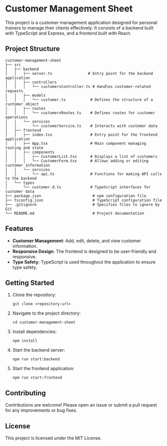 # Customer Management Sheet

This project is a customer management application designed for personal trainers to manage their clients effectively. It consists of a backend built with TypeScript and Express, and a frontend built with React.

## Project Structure

```
customer-management-sheet
├── src
│   ├── backend
│   │   ├── server.ts                # Entry point for the backend application
│   │   ├── controllers
│   │   │   └── customersController.ts # Handles customer-related requests
│   │   ├── models
│   │   │   └── customer.ts           # Defines the structure of a customer object
│   │   ├── routes
│   │   │   └── customersRoutes.ts    # Defines routes for customer operations
│   │   └── services
│   │       └── customerService.ts    # Interacts with customer data
│   ├── frontend
│   │   ├── index.tsx                 # Entry point for the frontend application
│   │   ├── App.tsx                   # Main component managing routing and state
│   │   ├── components
│   │   │   ├── CustomerList.tsx      # Displays a list of customers
│   │   │   └── CustomerForm.tsx      # Allows adding or editing customer information
│   │   └── services
│   │       └── api.ts                # Functions for making API calls to the backend
│   └── types
│       └── customer.d.ts             # TypeScript interfaces for customer data
├── package.json                       # npm configuration file
├── tsconfig.json                      # TypeScript configuration file
├── .gitignore                         # Specifies files to ignore by Git
└── README.md                          # Project documentation
```

## Features

- **Customer Management**: Add, edit, delete, and view customer information.
- **Responsive Design**: The frontend is designed to be user-friendly and responsive.
- **Type Safety**: TypeScript is used throughout the application to ensure type safety.

## Getting Started

1. Clone the repository:
   ```
   git clone <repository-url>
   ```

2. Navigate to the project directory:
   ```
   cd customer-management-sheet
   ```

3. Install dependencies:
   ```
   npm install
   ```

4. Start the backend server:
   ```
   npm run start:backend
   ```

5. Start the frontend application:
   ```
   npm run start:frontend
   ```

## Contributing

Contributions are welcome! Please open an issue or submit a pull request for any improvements or bug fixes.

## License

This project is licensed under the MIT License.
